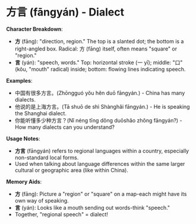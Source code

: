 # **方言 (fāngyán) - Dialect**

**Character Breakdown**:  
- **方** (fāng): "direction, region." The top is a slanted dot; the bottom is a right-angled box. Radical: 方 (fāng) itself, often means "square" or "region."  
- **言** (yán): "speech, words." Top: horizontal stroke (一 yī); middle: "口" (kǒu, "mouth" radical) inside; bottom: flowing lines indicating speech.

**Examples**:  
- 中国有很多方言。(Zhōngguó yǒu hěn duō fāngyán.) - China has many dialects.  
- 他说的是上海方言。(Tā shuō de shì Shànghǎi fāngyán.) - He is speaking the Shanghai dialect.  
- 你能听懂多少种方言？(Nǐ néng tīng dǒng duōshǎo zhǒng fāngyán?) - How many dialects can you understand?

**Usage Notes**:  
- **方言** (fāngyán) refers to regional languages within a country, especially non-standard local forms.  
- Used when talking about language differences within the same larger cultural or geographic area (like within China).

**Memory Aids**:  
- **方** (fāng): Picture a "region" or "square" on a map-each might have its own way of speaking.  
- **言** (yán): Looks like a mouth sending out words-think "speech."  
- Together, "regional speech" = dialect!